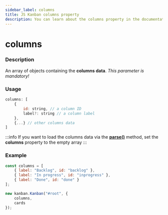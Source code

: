 ```yaml
---
sidebar_label: columns
title: JS Kanban columns property
description: You can learn about the columns property in the documentation of the JavaScript Kanban library. Browse developer guides and API reference, try out code examples and live demos.
---
```


# columns

### Description

An array of objects containing the **columns data**. *This parameter is mandatory!*

### Usage

```js
columns: [
	{
		id: string, // a column ID
		label?: string // a column label
	},
	{...} // other columns data
]
```

:::info
If you want to load the columns data via the [**parse()**](../../methods/js_kanban_parse_method) method, set the **columns** property to the empty array
:::

### Example

```jsx {1-5,8}
const columns = [
	{ label: "Backlog", id: "backlog" },
	{ label: "In progress", id: "inprogress" },
	{ label: "Done", id: "done" }
];

new kanban.Kanban("#root", {
	columns,
	cards
});
```
